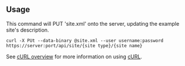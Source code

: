 Usage
---

This command will PUT 'site.xml' onto the server, updating the example site's description.

	curl -X PUt --data-binary @site.xml --user username:password https://server:port/api/site/{site type}/{site name}
	
See [cURL overview](../../README.md#cURL) for more information on using [cURL](http://curl.haxx.se/).
